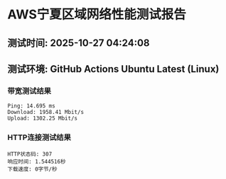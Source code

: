 # AWS宁夏区域网络性能测试报告
## 测试时间: 2025-10-27 04:24:08
## 测试环境: GitHub Actions Ubuntu Latest (Linux)

### 带宽测试结果
```
Ping: 14.695 ms
Download: 1958.41 Mbit/s
Upload: 1302.25 Mbit/s
```

### HTTP连接测试结果
```
HTTP状态码: 307
响应时间: 1.544516秒
下载速度: 0字节/秒
```

